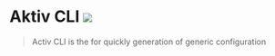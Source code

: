 # Aktiv CLI [![](https://img.shields.io/badge/maintained%20with-lerna-orange)](https://lerna.js.org/)

> Activ CLI is the for quickly generation of generic configuration
